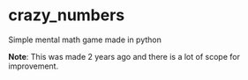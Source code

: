 # crazy_numbers
Simple mental math game made in python

**Note**: This was made 2 years ago and there is a lot of scope for improvement.

